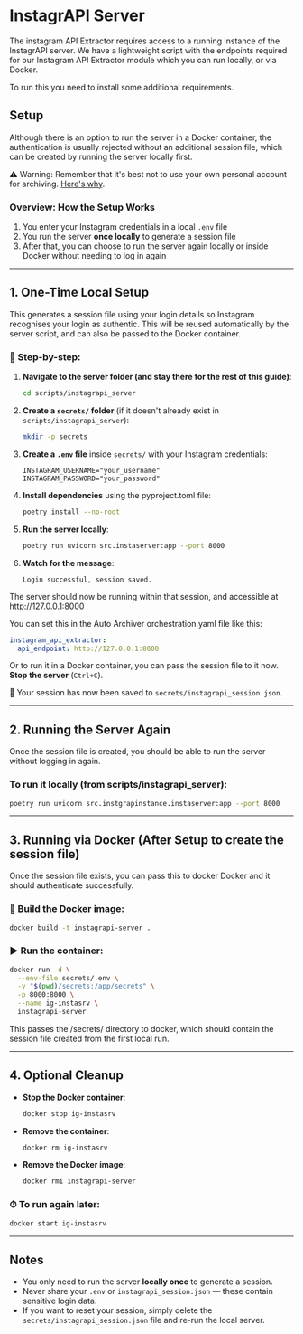 # InstagrAPI Server

The instagram API Extractor requires access to a running instance of the InstagrAPI server. 
We have a lightweight script with the endpoints required for our Instagram API Extractor module which you can run locally, or via Docker.

To run this you need to install some additional requirements.

## Setup

Although there is an option to run the server in a Docker container, the authentication is usually rejected without an additional session file, which can be created by running the server locally first.

⚠️ Warning: Remember that it's best not to use your own personal account for archiving. [Here's why](../installation/authentication.md#recommendations-for-authentication).


### Overview: How the Setup Works

1. You enter your Instagram credentials in a local `.env` file
2. You run the server **once locally** to generate a session file
3. After that, you can choose to run the server again locally or inside Docker without needing to log in again

---

## 1. One-Time Local Setup 

This generates a session file using your login details so Instagram recognises your login as authentic. 
This will be reused automatically by the server script, and can also be passed to the Docker container.

### 🔧 Step-by-step:

1. **Navigate to the server folder (and stay there for the rest of this guide)**:
   ```bash
   cd scripts/instagrapi_server
   ```

2. **Create a `secrets/` folder** (if it doesn't already exist in `scripts/instagrapi_server`):
   ```bash
   mkdir -p secrets
   ```

3. **Create a `.env` file** inside `secrets/` with your Instagram credentials:
   ```dotenv
   INSTAGRAM_USERNAME="your_username"
   INSTAGRAM_PASSWORD="your_password"
   ```

4. **Install dependencies** using the pyproject.toml file:
  
   ```bash
   poetry install --no-root
   ```

5. **Run the server locally**:
   ```bash
   poetry run uvicorn src.instaserver:app --port 8000
   ```

6. **Watch for the message**:
   ```
   Login successful, session saved.
   ```

The server should now be running within that session, and accessible at  http://127.0.0.1:8000 

You can set this in the Auto Archiver orchestration.yaml file like this:
```yaml
instagram_api_extractor:
  api_endpoint: http://127.0.0.1:8000
```

Or to run it in a Docker container, you can pass the session file to it now.
**Stop the server** (`Ctrl+C`).

📅 Your session has now been saved to `secrets/instagrapi_session.json`.

---

## 2. Running the Server Again

Once the session file is created, you should be able to run the server without logging in again.

### To run it locally (from scripts/instagrapi_server):
```bash
poetry run uvicorn src.instgrapinstance.instaserver:app --port 8000
```

---

## 3. Running via Docker (After Setup to create the session file)

Once the session file exists, you can pass this to docker Docker and it should authenticate successfully.

### 🔨 Build the Docker image:
```bash
docker build -t instagrapi-server .
```

### ▶️ Run the container:
```bash
docker run -d \
  --env-file secrets/.env \
  -v "$(pwd)/secrets:/app/secrets" \
  -p 8000:8000 \
  --name ig-instasrv \
  instagrapi-server
```

This passes the /secrets/ directory to docker, which should contain the session file created from the first local run.

---

## 4. Optional Cleanup

- **Stop the Docker container**:
  ```bash
  docker stop ig-instasrv
  ```

- **Remove the container**:
  ```bash
  docker rm ig-instasrv
  ```

- **Remove the Docker image**:
  ```bash
  docker rmi instagrapi-server
  ```

### ⏱ To run again later:
```bash
docker start ig-instasrv
```

---

##  Notes

- You only need to run the server **locally once** to generate a session.
- Never share your `.env` or `instagrapi_session.json` — these contain sensitive login data. 
- If you want to reset your session, simply delete the `secrets/instagrapi_session.json` file and re-run the local server.
